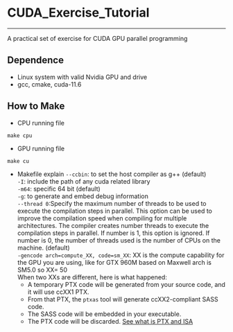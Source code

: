 # CUDA_Exercise_Tutorial
------------------------
A practical set of exercise for CUDA GPU parallel programming

## Dependence
- Linux system with valid Nvidia GPU and drive
- gcc, cmake, cuda-11.6

## How to Make
- CPU running file
```
make cpu
``` 
- GPU running file
```
make cu
```
- Makefile explain
`--ccbin`: to set the host compiler as g++ (default)\
`-I`: include the path of any cuda related library\
`-m64`: specific 64 bit (default)\
`-g`: to generate and embed debug information\
`--thread 0`:Specify the maximum number of threads to be used to execute the compilation steps in parallel. This option can be used to improve the compilation speed when compiling for multiple architectures. The compiler creates number threads to execute the compilation steps in parallel. If number is 1, this option is ignored. If number is 0, the number of threads used is the number of CPUs on the machine. (default)\
`-gencode arch=compute_XX, code=sm_XX`:  XX is the compute capability for the GPU you are using, like for GTX 960M based on Maxwell arch is SM5.0 so XX= 50\
When two XXs are different, here is what happened:
	- A temporary PTX code will be generated from your source code, and it will use ccXX1 PTX.
	- From that PTX, the ```ptxas``` tool will generate ccXX2-compliant SASS code.
	- The SASS code will be embedded in your executable.
	- The PTX code will be discarded.
[See what is PTX and ISA](https://docs.nvidia.com/cuda/parallel-thread-execution/index.html)

